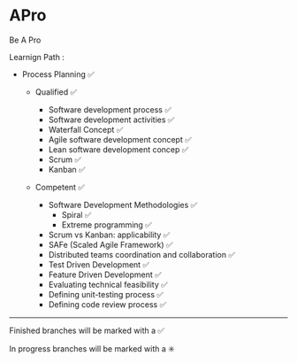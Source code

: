 # APro

Be A Pro

Learnign Path : 

- Process Planning :white_check_mark:

    - Qualified :white_check_mark:
        - Software development process :white_check_mark:
        - Software development activities :white_check_mark:
        - Waterfall Concept :white_check_mark:
        - Agile software development concept :white_check_mark:
        - Lean software development concep :white_check_mark:
        - Scrum :white_check_mark:
        - Kanban :white_check_mark:
		
    - Competent :white_check_mark:
        - Software Development Methodologies :white_check_mark:
            - Spiral :white_check_mark:
            - Extreme programming :white_check_mark:
        - Scrum vs Kanban: applicability :white_check_mark:
        - SAFe (Scaled Agile Framework) :white_check_mark:
        - Distributed teams coordination and collaboration :white_check_mark:
        - Test Driven Development :white_check_mark:
        - Feature Driven Development :white_check_mark:
        - Evaluating technical feasibility :white_check_mark:
        - Defining unit-testing process :white_check_mark:
        - Defining code review process :white_check_mark:

------------------------------------------------------------------------
Finished branches will be marked with a :white_check_mark:

In progress branches will be marked with a :eight_spoked_asterisk:
